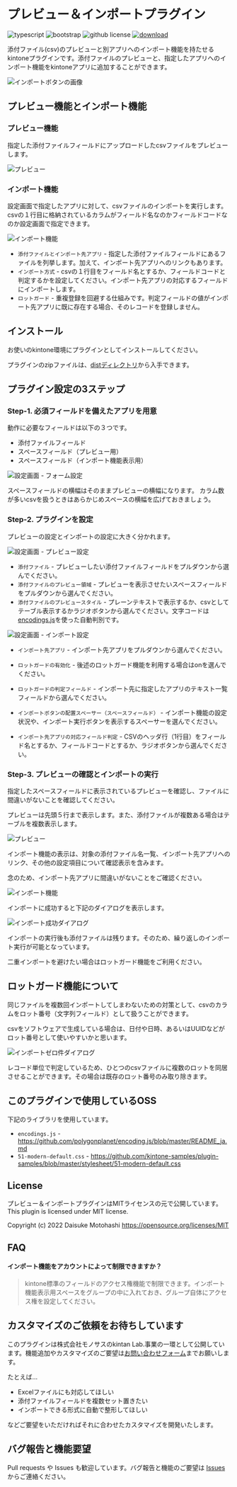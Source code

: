 プレビュー＆インポートプラグイン
========

![typescript](https://img.shields.io/badge/-TypeScript-007ACC.svg?logo=typescript&style=flat-square)
![bootstrap](https://img.shields.io/badge/-Bootstrap-563D7C.svg?logo=bootstrap&style=flat-square)
![github license](https://img.shields.io/badge/license-MIT-green.svg?style=flat-square)
[![download](https://img.shields.io/badge/download-zip-brightgreen.svg?style=flat-square)](https://github.com/motohasystem/preview-and-import-plugin/tree/main/dist)

添付ファイル(csv)のプレビューと別アプリへのインポート機能を持たせるkintoneプラグインです。添付ファイルのプレビューと、指定したアプリへのインポート機能をkintoneアプリに追加することができます。

![インポートボタンの画像](img/import_button.png)

## プレビュー機能とインポート機能

### プレビュー機能
指定した添付ファイルフィールドにアップロードしたcsvファイルをプレビューします。

![プレビュー](img/ss_preview.png)

### インポート機能
設定画面で指定したアプリに対して、csvファイルのインポートを実行します。csvの１行目に格納されているカラムがフィールド名なのかフィールドコードなのか設定画面で指定できます。

![インポート機能](img/ss_import.png)

- `添付ファイルとインポート先アプリ` - 指定した添付ファイルフィールドにあるファイルを列挙します。加えて、インポート先アプリへのリンクもあります。
- `インポート方式` - csvの１行目をフィールド名とするか、フィールドコードと判定するかを設定してください。インポート先アプリの対応するフィールドにインポートします。
- `ロットガード` - 重複登録を回避する仕組みです。判定フィールドの値がインポート先アプリに既に存在する場合、そのレコードを登録しません。


## インストール

お使いのkintone環境にプラグインとしてインストールしてください。

プラグインのzipファイルは、[distディレクトリ](https://github.com/motohasystem/preview-and-import-plugin/tree/main/dist)から入手できます。

## プラグイン設定の3ステップ

### Step-1. 必須フィールドを備えたアプリを用意

動作に必要なフィールドは以下の３つです。

- 添付ファイルフィールド
- スペースフィールド（プレビュー用）
- スペースフィールド（インポート機能表示用）

![設定画面 - フォーム設定](img/form_setting.png)

スペースフィールドの横幅はそのままプレビューの横幅になります。
カラム数が多いcsvを扱うときはあらかじめスペースの横幅を広げておきましょう。


### Step-2. プラグインを設定

プレビューの設定とインポートの設定に大きく分かれます。

![設定画面 - プレビュー設定](img/setting_preview.png)

- `添付ファイル` - プレビューしたい添付ファイルフィールドをプルダウンから選んでください。
- `添付ファイルのプレビュー領域` - プレビューを表示させたいスペースフィールドをプルダウンから選んでください。
- `添付ファイルのプレビュースタイル` - プレーンテキストで表示するか、csvとしてテーブル表示するかラジオボタンから選んでください。文字コードは[encodings.js](https://github.com/polygonplanet/encoding.js/blob/master/README_ja.md)を使った自動判別です。


![設定画面 - インポート設定](img/setting_import.png)

- `インポート先アプリ` - インポート先アプリをプルダウンから選んでください。
- `ロットガードの有効化` - 後述のロットガード機能を利用する場合はonを選んでください。
- `ロットガードの判定フィールド` - インポート先に指定したアプリのテキスト一覧フィールドから選んでください。

- `インポートボタンの配置スペーサー（スペースフィールド）` - インポート機能の設定状況や、インポート実行ボタンを表示するスペーサーを選んでください。
- `インポート先アプリの対応フィールド判定` - CSVのヘッダ行（1行目）をフィールド名とするか、フィールドコードとするか、ラジオボタンから選んでください。


### Step-3. プレビューの確認とインポートの実行

指定したスペースフィールドに表示されているプレビューを確認し、ファイルに間違いがないことを確認してください。

プレビューは先頭５行まで表示します。また、添付ファイルが複数ある場合はテーブルを複数表示します。

![プレビュー](img/ss_preview.png)

インポート機能の表示は、対象の添付ファイル名一覧、インポート先アプリへのリンク、その他の設定項目について確認表示を含みます。

念のため、インポート先アプリに間違いがないことをご確認ください。

![インポート機能](img/ss_import.png)

インポートに成功すると下記のダイアログを表示します。

![インポート成功ダイアログ](img/succeeded_import.png)

インポートの実行後も添付ファイルは残ります。そのため、繰り返しのインポート実行が可能となっています。

二重インポートを避けたい場合はロットガード機能をご利用ください。

## ロットガード機能について

同じファイルを複数回インポートしてしまわないための対策として、csvのカラムをロット番号（文字列フィールド）として扱うことができます。

csvをソフトウェアで生成している場合は、日付や日時、あるいはUUIDなどがロット番号として使いやすいかと思います。

![インポートゼロ件ダイアログ](img/zero_imported.png.png)

レコード単位で判定しているため、ひとつのcsvファイルに複数のロットを同居させることができます。その場合は既存のロット番号のみ取り除きます。

## このプラグインで使用しているOSS

下記のライブラリを使用しています。

- `encodings.js` - https://github.com/polygonplanet/encoding.js/blob/master/README_ja.md
- `51-modern-default.css` -  https://github.com/kintone-samples/plugin-samples/blob/master/stylesheet/51-modern-default.css

## License

プレビュー＆インポートプラグインはMITライセンスの元で公開しています。
This plugin is licensed under MIT license.

Copyright (c) 2022 Daisuke Motohashi
https://opensource.org/licenses/MIT

## FAQ

#### インポート機能をアカウントによって制限できますか？
> kintone標準のフィールドのアクセス権機能で制限できます。インポート機能表示用スペースをグループの中に入れておき、グループ自体にアクセス権を設定してください。


## カスタマイズのご依頼をお待ちしています

このプラグインは株式会社モノサスのkintan Lab.事業の一環として公開しています。機能追加やカスタマイズのご要望は[お問い合わせフォーム](https://www.monosus.co.jp/contact/)までお願いします。

たとえば...

- Excelファイルにも対応してほしい
- 添付ファイルフィールドを複数セット置きたい
- インポートできる形式に自動で整形してほしい

などご要望をいただければそれに合わせたカスタマイズを開発いたします。

## バグ報告と機能要望

Pull requests や Issues も歓迎しています。バグ報告と機能のご要望は [Issues](https://github.com/motohasystem/preview-and-import-plugin/issues) からご連絡ください。
